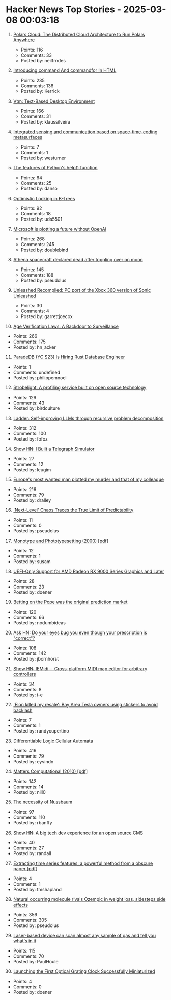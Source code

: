 # Hacker News Top Stories - 2025-03-08 00:03:18

1. [Polars Cloud: The Distributed Cloud Architecture to Run Polars Anywhere](https://pola.rs/posts/polars-cloud-what-we-are-building/)
   - Points: 116
   - Comments: 33
   - Posted by: neilfrndes

2. [Introducing command And commandfor In HTML](https://developer.chrome.com/blog/command-and-commandfor)
   - Points: 235
   - Comments: 136
   - Posted by: Kerrick

3. [Vtm: Text-Based Desktop Environment](https://github.com/directvt/vtm)
   - Points: 166
   - Comments: 31
   - Posted by: klaussilveira

4. [Integrated sensing and communication based on space-time-coding metasurfaces](https://www.nature.com/articles/s41467-025-57137-6)
   - Points: 7
   - Comments: 1
   - Posted by: westurner

5. [The features of Python's help() function](https://www.pythonmorsels.com/help-features/)
   - Points: 64
   - Comments: 25
   - Posted by: danso

6. [Optimistic Locking in B-Trees](https://cedardb.com/blog/optimistic_btrees/)
   - Points: 92
   - Comments: 18
   - Posted by: uds5501

7. [Microsoft is plotting a future without OpenAI](https://techstartups.com/2025/03/07/microsoft-is-plotting-a-future-without-openai/)
   - Points: 268
   - Comments: 245
   - Posted by: doublebind

8. [Athena spacecraft declared dead after toppling over on moon](https://www.theguardian.com/science/2025/mar/07/athena-spacecraft-mission-dead)
   - Points: 145
   - Comments: 188
   - Posted by: pseudolus

9. [Unleashed Recompiled: PC port of the Xbox 360 version of Sonic Unleashed](https://github.com/hedge-dev/UnleashedRecomp)
   - Points: 30
   - Comments: 4
   - Posted by: garrettjoecox

10. [Age Verification Laws: A Backdoor to Surveillance](https://www.eff.org/deeplinks/2025/03/first-porn-now-skin-cream-age-verification-bills-are-out-control)
   - Points: 266
   - Comments: 175
   - Posted by: hn_acker

11. [ParadeDB (YC S23) Is Hiring Rust Database Engineer](https://paradedb.notion.site/ParadeDB-Job-Board-50b45af7a2834e22958b171ffa008e00)
   - Points: 1
   - Comments: undefined
   - Posted by: philippemnoel

12. [Strobelight: A profiling service built on open source technology](https://engineering.fb.com/2025/01/21/production-engineering/strobelight-a-profiling-service-built-on-open-source-technology/)
   - Points: 129
   - Comments: 43
   - Posted by: birdculture

13. [Ladder: Self-improving LLMs through recursive problem decomposition](https://arxiv.org/abs/2503.00735)
   - Points: 312
   - Comments: 100
   - Posted by: fofoz

14. [Show HN: I Built a Telegraph Simulator](https://telegraph.13ug1mb.com)
   - Points: 27
   - Comments: 12
   - Posted by: leugim

15. [Europe's most wanted man plotted my murder and that of my colleague](https://theins.press/en/inv/279034)
   - Points: 216
   - Comments: 79
   - Posted by: dralley

16. ['Next-Level' Chaos Traces the True Limit of Predictability](https://www.quantamagazine.org/next-level-chaos-traces-the-true-limit-of-predictability-20250307/)
   - Points: 11
   - Comments: 0
   - Posted by: pseudolus

17. [Monotype and Phototypesetting (2000) [pdf]](https://web.archive.org/web/20040305094501/http://www.letterpress.ch/APINET/IMMPDF/MONOPHOTO/PHS_journal.pdf)
   - Points: 12
   - Comments: 1
   - Posted by: susam

18. [UEFI-Only Support for AMD Radeon RX 9000 Series Graphics and Later](https://www.amd.com/en/resources/support-articles/faqs/GPU-N4XCSM.html)
   - Points: 28
   - Comments: 23
   - Posted by: doener

19. [Betting on the Pope was the original prediction market](https://nodumbideas.com/p/betting-on-the-pope-was-the-original)
   - Points: 120
   - Comments: 66
   - Posted by: nodumbideas

20. [Ask HN: Do your eyes bug you even though your prescription is "correct"?](undefined)
   - Points: 108
   - Comments: 142
   - Posted by: jbornhorst

21. [Show HN: IEMidi –  Cross-platform MIDI map editor for arbitrary controllers](https://github.com/Interactive-Echoes/IEMidi)
   - Points: 34
   - Comments: 8
   - Posted by: i-e

22. ['Elon killed my resale': Bay Area Tesla owners using stickers to avoid backlash](https://www.sfchronicle.com/bayarea/article/tesla-elon-musk-backlash-20206901.php)
   - Points: 7
   - Comments: 1
   - Posted by: randycupertino

23. [Differentiable Logic Cellular Automata](https://google-research.github.io/self-organising-systems/difflogic-ca/?hn)
   - Points: 416
   - Comments: 79
   - Posted by: eyvindn

24. [Matters Computational (2010) [pdf]](https://www.jjj.de/fxt/fxtbook.pdf)
   - Points: 142
   - Comments: 14
   - Posted by: nill0

25. [The necessity of Nussbaum](https://aeon.co/essays/why-reading-martha-c-nussbaums-philosophy-is-pure-pleasure)
   - Points: 97
   - Comments: 110
   - Posted by: rbanffy

26. [Show HN: A big tech dev experience for an open source CMS](https://contentfoundry.com/)
   - Points: 40
   - Comments: 27
   - Posted by: randall

27. [Extracting time series features: a powerful method from a obscure paper [pdf]](https://rcin.org.pl/ippt/Content/117114/PDF/WA727_91599_P.262b-Van-Atta-Effect.pdf)
   - Points: 4
   - Comments: 1
   - Posted by: tmshapland

28. [Natural occurring molecule rivals Ozempic in weight loss, sidesteps side effects](https://medicalxpress.com/news/2025-03-naturally-molecule-rivals-ozempic-weight.html)
   - Points: 356
   - Comments: 305
   - Posted by: pseudolus

29. [Laser-based device can scan almost any sample of gas and tell you what's in it](https://phys.org/news/2025-02-laser-based-device-scan-sample.html)
   - Points: 115
   - Comments: 70
   - Posted by: PaulHoule

30. [Launching the First Optical Grating Clock Successfully Miniaturized](https://www.shimadzu.co.jp/news/2025/-oqneexd8997ms8u.html)
   - Points: 4
   - Comments: 0
   - Posted by: doener

